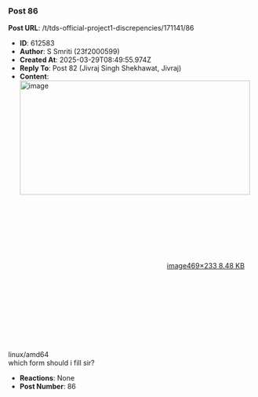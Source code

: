 ### Post 86
**Post URL**: /t/tds-official-project1-discrepencies/171141/86
- **ID**: 612583
- **Author**: S Smriti (23f2000599)
- **Created At**: 2025-03-29T08:49:55.974Z
- **Reply To**: Post 82 (Jivraj Singh Shekhawat, Jivraj)
- **Content**:  
  <div class="lightbox-wrapper"><a class="lightbox" href="https://europe1.discourse-cdn.com/flex013/uploads/iitm/original/3X/2/9/294b6ca3b2e386ec06fa6a9e356f2e2004eba2fc.png" data-download-href="/uploads/short-url/5TjaGaQAJ4PO7nlS4AZlyiKBdq4.png?dl=1" title="image" rel="noopener nofollow ugc"><img src="https://europe1.discourse-cdn.com/flex013/uploads/iitm/original/3X/2/9/294b6ca3b2e386ec06fa6a9e356f2e2004eba2fc.png" alt="image" data-base62-sha1="5TjaGaQAJ4PO7nlS4AZlyiKBdq4" width="469" height="233"><div class="meta"><svg class="fa d-icon d-icon-far-image svg-icon" aria-hidden="true"><use href="#far-image"></use></svg><span class="filename">image</span><span class="informations">469×233 8.48 KB</span><svg class="fa d-icon d-icon-discourse-expand svg-icon" aria-hidden="true"><use href="#discourse-expand"></use></svg></div></a></div>
linux/amd64<br>
which form should i fill sir?
- **Reactions**: None
- **Post Number**: 86

